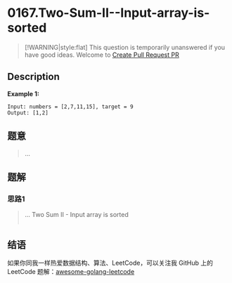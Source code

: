 # 0167.Two-Sum-II--Input-array-is-sorted

> \[!WARNING\|style:flat\] This question is temporarily unanswered if you have good ideas. Welcome to [Create Pull Request PR](https://github.com/kylesliu/awesome-golang-algorithm)

## Description

**Example 1:**

```text
Input: numbers = [2,7,11,15], target = 9
Output: [1,2]
```

## 题意

> ...

## 题解

### 思路1

> ... Two Sum II - Input array is sorted
>
> ```go
>
> ```

## 结语

如果你同我一样热爱数据结构、算法、LeetCode，可以关注我 GitHub 上的 LeetCode 题解：[awesome-golang-leetcode](https://github.com/kylesliu/awesome-golang-algorithm)

